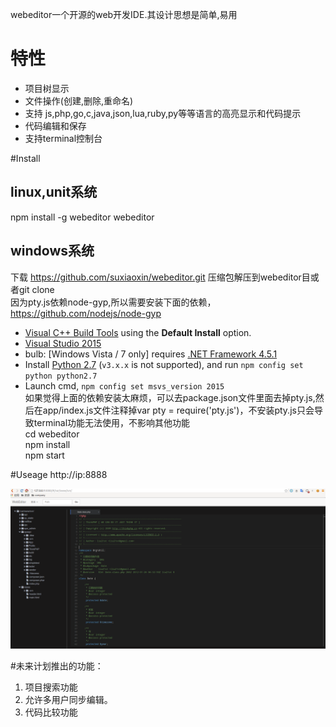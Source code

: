 webeditor一个开源的web开发IDE.其设计思想是简单,易用
# 特性
* 项目树显示
* 文件操作(创建,删除,重命名)
* 支持 js,php,go,c,java,json,lua,ruby,py等等语言的高亮显示和代码提示
* 代码编辑和保存
* 支持terminal控制台

#Install
## linux,unit系统
npm install -g webeditor
webeditor
## windows系统
下载 https://github.com/suxiaoxin/webeditor.git  压缩包解压到webeditor目或者git clone   
因为pty.js依赖node-gyp,所以需要安装下面的依赖，https://github.com/nodejs/node-gyp   
  *  [Visual C++ Build Tools](http://landinghub.visualstudio.com/visual-cpp-build-tools) using the **Default Install** option.
  *  [Visual Studio 2015](https://www.visualstudio.com/products/visual-studio-community-vs) 
  * bulb: [Windows Vista / 7 only] requires [.NET Framework 4.5.1](http://www.microsoft.com/en-us/download/details.aspx?id=40773)
  * Install [Python 2.7](https://www.python.org/downloads/) (`v3.x.x` is not supported), and run `npm config set python python2.7` 
  * Launch cmd, `npm config set msvs_version 2015`   
如果觉得上面的依赖安装太麻烦，可以去package.json文件里面去掉pty.js,然后在app/index.js文件注释掉var pty = require('pty.js')，不安装pty.js只会导致terminal功能无法使用，不影响其他功能   
cd webeditor   
npm install   
npm start   

#Useage
http://ip:8888   

![Alt text](webeditor.png)

#未来计划推出的功能： 
1. 项目搜索功能
2. 允许多用户同步编辑。
3. 代码比较功能


